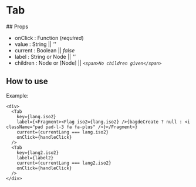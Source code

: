 # Tab

## Props
- onClick : Function (<i>required</i>)
- value : String || <i>''</i>
- current : Boolean || <i>false</i>
- label : String or Node || <i>''</i>
- children : Node or [Node] || <i>```<span>No children given</span>```</i>

## How to use
Example:
```JSX
<div>
  <Tab
    key={lang.iso2}
    label={<Fragment><Flag iso2={lang.iso2} />{bagdeCreate ? null : <i className="pad pad-l-3 fa fa-plus" />}</Fragment>}
    current={currentLang === lang.iso2}
    onClick={handleClick}
  />
  <Tab
    key={lang2.iso2}
    label={label2}
    current={currentLang === lang2.iso2}
    onClick={handleClick}
  />
</div>
```
